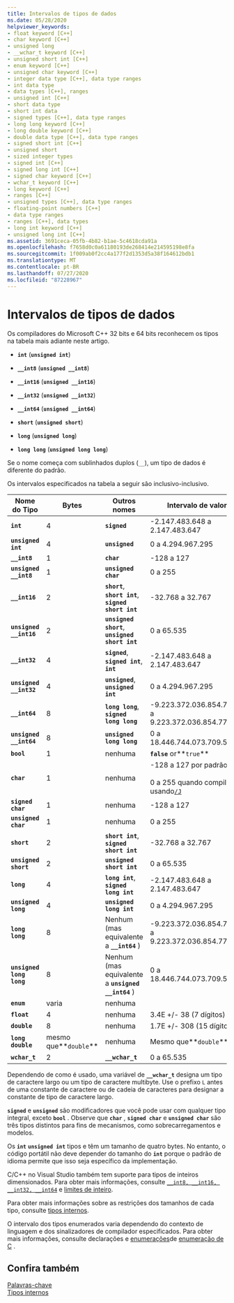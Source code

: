 ```yaml
---
title: Intervalos de tipos de dados
ms.date: 05/28/2020
helpviewer_keywords:
- float keyword [C++]
- char keyword [C++]
- unsigned long
- __wchar_t keyword [C++]
- unsigned short int [C++]
- enum keyword [C++]
- unsigned char keyword [C++]
- integer data type [C++], data type ranges
- int data type
- data types [C++], ranges
- unsigned int [C++]
- short data type
- short int data
- signed types [C++], data type ranges
- long long keyword [C++]
- long double keyword [C++]
- double data type [C++], data type ranges
- signed short int [C++]
- unsigned short
- sized integer types
- signed int [C++]
- signed long int [C++]
- signed char keyword [C++]
- wchar_t keyword [C++]
- long keyword [C++]
- ranges [C++]
- unsigned types [C++], data type ranges
- floating-point numbers [C++]
- data type ranges
- ranges [C++], data types
- long int keyword [C++]
- unsigned long int [C++]
ms.assetid: 3691ceca-05fb-4b82-b1ae-5c4618cda91a
ms.openlocfilehash: f7658d0c0a61180193de268414e214595198e8fa
ms.sourcegitcommit: 1f009ab0f2cc4a177f2d1353d5a38f164612bdb1
ms.translationtype: MT
ms.contentlocale: pt-BR
ms.lasthandoff: 07/27/2020
ms.locfileid: "87228967"
---
```

# <a name="data-type-ranges"></a>Intervalos de tipos de dados

Os compiladores do Microsoft C++ 32 bits e 64 bits reconhecem os tipos na tabela mais adiante neste artigo.

- **`int`** (**`unsigned int`**)

- **`__int8`** (**`unsigned __int8`**)

- **`__int16`** (**`unsigned __int16`**)

- **`__int32`** (**`unsigned __int32`**)

- **`__int64`** (**`unsigned __int64`**)

- **`short`** (**`unsigned short`**)

- **`long`** (**`unsigned long`**)

- **`long long`** (**`unsigned long long`**)

Se o nome começa com sublinhados duplos (`__`), um tipo de dados é diferente do padrão.

Os intervalos especificados na tabela a seguir são inclusivo-inclusivo.

|Nome do Tipo|Bytes|Outros nomes|Intervalo de valores|
|---------------|-----------|-----------------|---------------------|
|**`int`**|4|**`signed`**|-2.147.483.648 a 2.147.483.647|
|**`unsigned int`**|4|**`unsigned`**|0 a 4.294.967.295|
|**`__int8`**|1|**`char`**|-128 a 127|
|**`unsigned __int8`**|1|**`unsigned char`**|0 a 255|
|**`__int16`**|2|**`short`**, **`short int`**, **`signed short int`**|-32.768 a 32.767|
|**`unsigned __int16`**|2|**`unsigned short`**, **`unsigned short int`**|0 a 65.535|
|**`__int32`**|4|**`signed`**, **`signed int`**, **`int`**|-2.147.483.648 a 2.147.483.647|
|**`unsigned __int32`**|4|**`unsigned`**, **`unsigned int`**|0 a 4.294.967.295|
|**`__int64`**|8|**`long long`**, **`signed long long`**|-9.223.372.036.854.775.808 a 9.223.372.036.854.775.807|
|**`unsigned __int64`**|8|**`unsigned long long`**|0 a 18.446.744.073.709.551.615|
|**`bool`**|1|nenhuma|**`false`** or**`true`**|
|**`char`**|1|nenhuma|-128 a 127 por padrão<br /><br /> 0 a 255 quando compilado usando[`/J`](../build/reference/j-default-char-type-is-unsigned.md)|
|**`signed char`**|1|nenhuma|-128 a 127|
|**`unsigned char`**|1|nenhuma|0 a 255|
|**`short`**|2|**`short int`**, **`signed short int`**|-32.768 a 32.767|
|**`unsigned short`**|2|**`unsigned short int`**|0 a 65.535|
|**`long`**|4|**`long int`**, **`signed long int`**|-2.147.483.648 a 2.147.483.647|
|**`unsigned long`**|4|**`unsigned long int`**|0 a 4.294.967.295|
|**`long long`**|8|Nenhum (mas equivalente a **`__int64`** )|-9.223.372.036.854.775.808 a 9.223.372.036.854.775.807|
|**`unsigned long long`**|8|Nenhum (mas equivalente a **`unsigned __int64`** )|0 a 18.446.744.073.709.551.615|
|**`enum`**|varia|nenhuma| |
|**`float`**|4|nenhuma|3.4E +/- 38 (7 dígitos)|
|**`double`**|8|nenhuma|1.7E +/- 308 (15 dígitos)|
|**`long double`**|mesmo que**`double`**|nenhuma|Mesmo que**`double`**|
|**`wchar_t`**|2|**`__wchar_t`**|0 a 65.535|

Dependendo de como é usado, uma variável de **`__wchar_t`** designa um tipo de caractere largo ou um tipo de caractere multibyte. Use o prefixo `L` antes de uma constante de caractere ou de cadeia de caracteres para designar a constante de tipo de caractere largo.

**`signed`** e **`unsigned`** são modificadores que você pode usar com qualquer tipo integral, exceto **`bool`** . Observe que **`char`** , **`signed char`** e **`unsigned char`** são três tipos distintos para fins de mecanismos, como sobrecarregamentos e modelos.

Os **`int`** **`unsigned int`** tipos e têm um tamanho de quatro bytes. No entanto, o código portátil não deve depender do tamanho do **`int`** porque o padrão de idioma permite que isso seja específico da implementação.

C/C++ no Visual Studio também tem suporte para tipos de inteiros dimensionados. Para obter mais informações, consulte [`__int8, __int16, __int32, __int64`](../cpp/int8-int16-int32-int64.md) e [limites de inteiro](../cpp/integer-limits.md).

Para obter mais informações sobre as restrições dos tamanhos de cada tipo, consulte [tipos internos](../cpp/fundamental-types-cpp.md).

O intervalo dos tipos enumerados varia dependendo do contexto de linguagem e dos sinalizadores de compilador especificados. Para obter mais informações, consulte declarações e [enumerações](../cpp/enumerations-cpp.md)de [enumeração de C](../c-language/c-enumeration-declarations.md) .

## <a name="see-also"></a>Confira também

[Palavras-chave](../cpp/keywords-cpp.md)<br/>
[Tipos internos](../cpp/fundamental-types-cpp.md)
